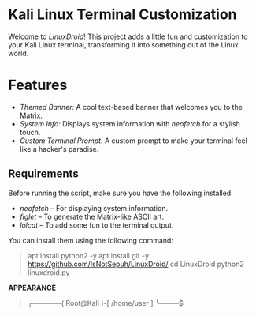 # Kali Linux Terminal Customization

Welcome to *LinuxDroid*! This project adds a little fun and customization to your Kali Linux terminal, transforming it into something out of the Linux world.

# Features

- *Themed Banner:* A cool text-based banner that welcomes you to the Matrix.
- *System Info:* Displays system information with *neofetch* for a stylish touch.
- *Custom Terminal Prompt:* A custom prompt to make your terminal feel like a hacker's paradise.

## Requirements

Before running the script, make sure you have the following installed:

- *neofetch* – For displaying system information.
- *figlet* – To generate the Matrix-like ASCII art.
- *lolcat* – To add some fun to the terminal output.

You can install them using the following command:
> apt install python2 -y
> apt install git -y
> https://github.com/IsNotSepuh/LinuxDroid/
> cd LinuxDroid
> python2 linuxdroid.py

**APPEARANCE**

> ╭──────( Root@Kali )-[ /home/user ]
> ╰────$ 
